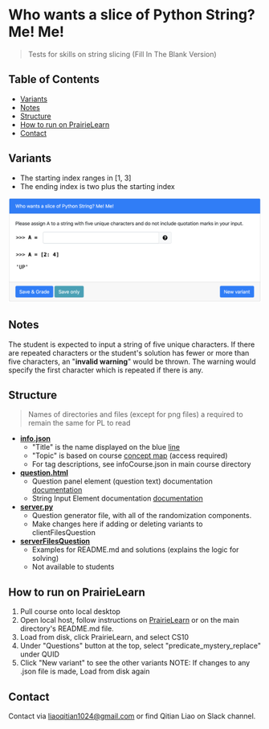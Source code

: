# Who wants a slice of Python String? Me! Me!
> Tests for skills on string slicing (Fill In The Blank Version) 

## Table of Contents
- [Variants](#variants)
- [Notes](#notes)
- [Structure](#structure)
- [How to run on PrairieLearn](#how-to-run-on-prairielearn)
- [Contact](#Contact)
​

## Variants
- The starting index ranges in [1, 3]
- The ending index is two plus the starting index 

<img src="serverFilesQuestion/demo.png">

## Notes
The student is expected to input a string of five unique characters. If there are repeated characters or the student's solution has fewer or more than five characters, an "**invalid warning**" would be thrown. The warning would specify the first character which is repeated if there is any. 

## Structure
> Names of directories and files (except for png files) a required to remain the same for PL to read
​
- [**info.json**](info.json)
  - "Title" is the name displayed on the blue [line](#part-1)
  - "Topic" is based on course [concept map](https://docs.google.com/document/d/1B4QBVE2CvoQNXok986j8sVsMYb9662Nd8bFI9nIIj4g/edit) (access required)
  - For tag descriptions, see infoCourse.json in main course directory
​
- [**question.html**](question.html)
  - Question panel element (question text) documentation [documentation](https://prairielearn.readthedocs.io/en/latest/elements/#pl-question-panel-element)
  - String Input Element documentation [documentation](https://prairielearn.readthedocs.io/en/latest/elements/#pl-string-input-element)
​
- [**server.py**](server.py)
  - Question generator file, with all of the randomization components.
  - Make changes here if adding or deleting variants to clientFilesQuestion
​
- [**serverFilesQuestion**](serverFilesQuestion)
  - Examples for README.md and solutions (explains the logic for solving)
  - Not available to students

## How to run on PrairieLearn
1. Pull course onto local desktop
2. Open local host, follow instructions on [PrairieLearn](https://prairielearn.readthedocs.io/en/latest/installing/) or on the main directory's README.md file.
3. Load from disk, click PrairieLearn, and select CS10
4. Under "Questions" button at the top, select "predicate_mystery_replace" under QUID
5. Click "New variant" to see the other variants 
NOTE: If changes to any .json file is made, Load from disk again
​
## Contact
Contact via liaoqitian1024@gmail.com or find Qitian Liao on Slack channel. 
